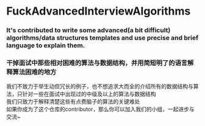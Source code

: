 # FuckAdvancedInterviewAlgorithms
### It's contributed to write some advanced(a bit difficult) algorithms/data structures templates and use precise and brief language to explain them. 
### 干掉面试中那些相对困难的算法与数据结构，并用简短明了的语言解释算法困难的地方

我们不致力于举生动但冗长的例子，也不想追求大而全的介绍所有的数据结构与算法，只针对一些在面试中出现过的中级及以上的算法与数据结构<br>
我们只致力于解释清楚这些有点费脑子的算法的关键难处<br>
如果你成为了这个仓库的contributor，那么你可以加入我们的小组，一起进步与交流~<br>
